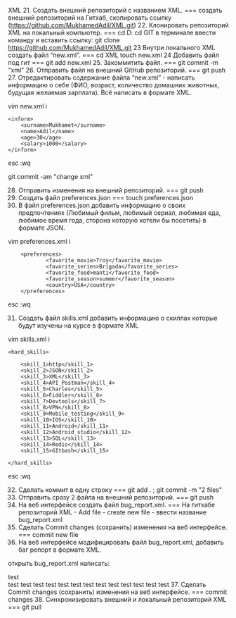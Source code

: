    XML
21. Создать внешний репозиторий c названием XML.     ===     создать внешний репозиторий на Гитхаб, скопировать ссылку (https://github.com/MukhamedAdil/XML.git)
22. Клонировать репозиторий XML на локальный компьютер.   ===   cd D:     cd GIT   в терминале ввести команду и вставить ссылку: git clone https://github.com/MukhamedAdil/XML.git
23 Внутри локального XML создать файл “new.xml”.   === cd XML     touch new.xml
24 Добавить файл под гит    ===     git add new.xml
25. Закоммитить файл.   ===    git commit -m "xml"
26. Отправить файл на внешний GitHub репозиторий.    ===   git push
27. Отредактировать содержание файла “new.xml” - написать информацию о себе (ФИО, возраст, количество домашних животных, будущая желаемая зарплата). Всё написать в формате XML.   
   

vim new.xml
    i 
<?xml version="1.0" encoding="UTF-8"?>
	<inform>
		<surname>Mukhamet</surname>
		<name>Adil</name>
		<age>30</age>
		<salary>1000</salary>
	</inform>
esc :wq

git commit -am "change xml"


28. Отправить изменения на внешний репозиторий.   ===    git push
29. Создать файл preferences.json    ===    touch preferences.json
30. В файл preferences.json добавить информацию о своих предпочтениях (Любимый фильм, любимый сериал, любимая еда, любимое время года, сторона которую хотели бы посетить) в формате JSON.

vim preferences.xml     i  

<?xml version="1.0" encoding="UTF-8"?>
        <preferences>
                <favorite_movie>Troy</favorite_movie>
                <favorite_series>Brigada</favorite_series>
                <favorite_food>manti</favorite_food>
                <favorite_season>summer</favorite_season>
                <country>USA</country>
        </preferences>


esc :wq


31. Создать файл skills.xml добавить информацию о скиллах которые будут изучены на курсе в формате XML

vim skills.xml    i

<?xml version="1.0" encoding="UTF-8"?>
	<hard_skills>

		<skill_1>http</skill_1>
		<skill_2>JSON</skill_2>
		<skill_3>XML</skill_3>
		<skill_4>API_Postman</skill_4>
		<skill_5>Charles</skill_5>
		<skill_6>Fiddler</skill_6>
		<skill_7>Devtools</skill_7>
		<skill_8>VPN</skill_8>
		<skill_9>Mobile_testing</skill_9>
		<skill_10>IOS</skill_10>
		<skill_11>Android</skill_11>
		<skill_12>Android_studio</skill_12>
		<skill_13>SQL</skill_13>
		<skill_14>Redis</skill_14>
		<skill_15>GItbash</skill_15>

	</hard_skills>

esc :wq


32. Сделать коммит в одну строку   ===   git add . ; git commit -m "2 files"
33. Отправить сразу 2 файла на внешний репозиторий.    ===    git push
34. На веб интерфейсе создать файл bug_report.xml.    ===    На гитхабе репозиторий XML - Add file - create new file - ввести название bug_report.xml
35. Сделать Commit changes (сохранить) изменения на веб интерфейсе.   ===    commit new file
36. На веб интерфейсе модифицировать файл bug_report.xml, добавить баг репорт в формате XML.

открыть bug_report.xml
написать:

<?xml version="1.0" encoding="UTF-8">
  <bug_report>
        <summary>test</summary>
        <project>test</project>
        <component>test</component>
        <version>test</version>
        <severity>test</severity>
        <priority>test</priority>
        <status>test</status>
        <author>test</author>
        <assigned_To>test</assigned_To>
        <environment>test</environment>
        <steps_to_Reproduce>test</steps_to_Reproduce>
        <result>test</result>
        <expected_Result>test</expected_Result>
        <attachment>test</attachment>
  </bug_report>



37. Сделать Commit changes (сохранить) изменения на веб интерфейсе.   ===    commit changes
38. Синхронизировать внешний и локальный репозиторий XML    ===     git pull